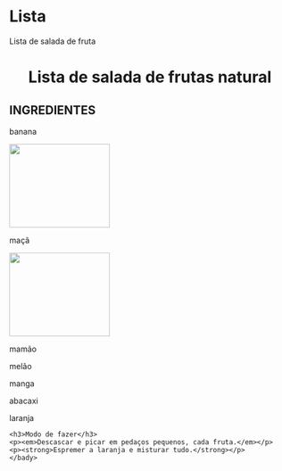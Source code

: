 # Lista
Lista de salada de fruta
<!DOCTYPE.html>
<html lang="PT-BR">
  <head>
  <meta charset="UTF-8">
  <title>Salada de frutas</title>
 </head>
  
  <bady>
    <h1 style="text-align: center"> Lista de salada de frutas natural</h1>
<h2> INGREDIENTES</h2>
    <p>banana</p> <img src="https://www.infoescola.com/wp-content/uploads/2010/04/banana_600797891.jpg" width=180 height=150">
    <p>maçã</p> <img src="https://supremaessencias.com.br/wp-content/uploads/2021/12/macavermelha1.jpg" width=180 height=150">
    <p>mamão</p>
    <p>melão</p>
    <p>manga</p>
    <p>abacaxi</p>
    <p>laranja</p>
    
    <h3>Modo de fazer</h3>
    <p><em>Descascar e picar em pedaços pequenos, cada fruta.</em></p>
    <p><strong>Espremer a laranja e misturar tudo.</strong></p>
    </bady>
